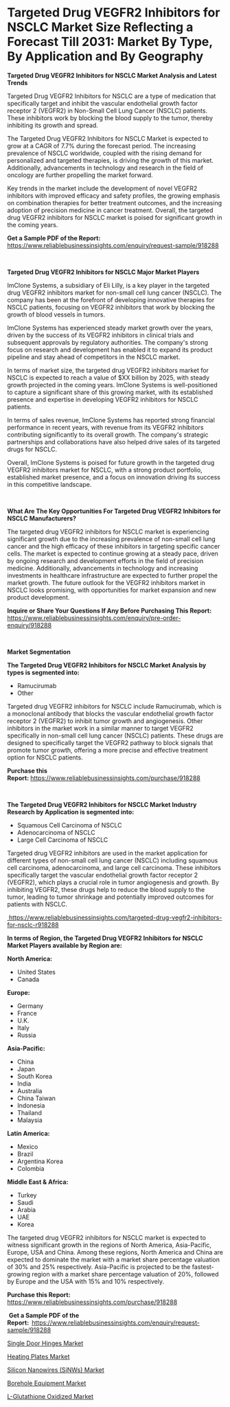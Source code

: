 <p><h1>Targeted Drug VEGFR2 Inhibitors for NSCLC Market Size Reflecting a Forecast Till 2031: Market By Type, By Application and By Geography</h1></p><p><strong>Targeted Drug VEGFR2 Inhibitors for NSCLC Market Analysis and Latest Trends</strong></p>
<p><p>Targeted Drug VEGFR2 Inhibitors for NSCLC are a type of medication that specifically target and inhibit the vascular endothelial growth factor receptor 2 (VEGFR2) in Non-Small Cell Lung Cancer (NSCLC) patients. These inhibitors work by blocking the blood supply to the tumor, thereby inhibiting its growth and spread.</p><p>The Targeted Drug VEGFR2 Inhibitors for NSCLC Market is expected to grow at a CAGR of 7.7% during the forecast period. The increasing prevalence of NSCLC worldwide, coupled with the rising demand for personalized and targeted therapies, is driving the growth of this market. Additionally, advancements in technology and research in the field of oncology are further propelling the market forward.</p><p>Key trends in the market include the development of novel VEGFR2 inhibitors with improved efficacy and safety profiles, the growing emphasis on combination therapies for better treatment outcomes, and the increasing adoption of precision medicine in cancer treatment. Overall, the targeted drug VEGFR2 inhibitors for NSCLC market is poised for significant growth in the coming years.</p></p>
<p><strong>Get a Sample PDF of the Report:&nbsp;</strong> <a href="https://www.reliablebusinessinsights.com/enquiry/request-sample/918288">https://www.reliablebusinessinsights.com/enquiry/request-sample/918288</a></p>
<p>&nbsp;</p>
<p><strong>Targeted Drug VEGFR2 Inhibitors for NSCLC Major Market Players</strong></p>
<p><p>ImClone Systems, a subsidiary of Eli Lilly, is a key player in the targeted drug VEGFR2 inhibitors market for non-small cell lung cancer (NSCLC). The company has been at the forefront of developing innovative therapies for NSCLC patients, focusing on VEGFR2 inhibitors that work by blocking the growth of blood vessels in tumors.</p><p>ImClone Systems has experienced steady market growth over the years, driven by the success of its VEGFR2 inhibitors in clinical trials and subsequent approvals by regulatory authorities. The company's strong focus on research and development has enabled it to expand its product pipeline and stay ahead of competitors in the NSCLC market.</p><p>In terms of market size, the targeted drug VEGFR2 inhibitors market for NSCLC is expected to reach a value of $XX billion by 2025, with steady growth projected in the coming years. ImClone Systems is well-positioned to capture a significant share of this growing market, with its established presence and expertise in developing VEGFR2 inhibitors for NSCLC patients.</p><p>In terms of sales revenue, ImClone Systems has reported strong financial performance in recent years, with revenue from its VEGFR2 inhibitors contributing significantly to its overall growth. The company's strategic partnerships and collaborations have also helped drive sales of its targeted drugs for NSCLC.</p><p>Overall, ImClone Systems is poised for future growth in the targeted drug VEGFR2 inhibitors market for NSCLC, with a strong product portfolio, established market presence, and a focus on innovation driving its success in this competitive landscape.</p></p>
<p>&nbsp;</p>
<p><strong>What Are The Key Opportunities For Targeted Drug VEGFR2 Inhibitors for NSCLC Manufacturers?</strong></p>
<p><p>The targeted drug VEGFR2 inhibitors for NSCLC market is experiencing significant growth due to the increasing prevalence of non-small cell lung cancer and the high efficacy of these inhibitors in targeting specific cancer cells. The market is expected to continue growing at a steady pace, driven by ongoing research and development efforts in the field of precision medicine. Additionally, advancements in technology and increasing investments in healthcare infrastructure are expected to further propel the market growth. The future outlook for the VEGFR2 inhibitors market in NSCLC looks promising, with opportunities for market expansion and new product development.</p></p>
<p><strong>Inquire or Share Your Questions If Any Before Purchasing This Report:</strong> <a href="https://www.reliablebusinessinsights.com/enquiry/pre-order-enquiry/918288">https://www.reliablebusinessinsights.com/enquiry/pre-order-enquiry/918288</a></p>
<p>&nbsp;</p>
<p><strong>Market Segmentation</strong></p>
<p><strong>The Targeted Drug VEGFR2 Inhibitors for NSCLC Market Analysis by types is segmented into:</strong></p>
<p><ul><li>Ramucirumab</li><li>Other</li></ul></p>
<p><p>Targeted drug VEGFR2 inhibitors for NSCLC include Ramucirumab, which is a monoclonal antibody that blocks the vascular endothelial growth factor receptor 2 (VEGFR2) to inhibit tumor growth and angiogenesis. Other inhibitors in the market work in a similar manner to target VEGFR2 specifically in non-small cell lung cancer (NSCLC) patients. These drugs are designed to specifically target the VEGFR2 pathway to block signals that promote tumor growth, offering a more precise and effective treatment option for NSCLC patients.</p></p>
<p><strong>Purchase this Report:&nbsp;</strong><a href="https://www.reliablebusinessinsights.com/purchase/918288">https://www.reliablebusinessinsights.com/purchase/918288</a></p>
<p>&nbsp;</p>
<p><strong>The Targeted Drug VEGFR2 Inhibitors for NSCLC Market Industry Research by Application is segmented into:</strong></p>
<p><ul><li>Squamous Cell Carcinoma of NSCLC</li><li>Adenocarcinoma of NSCLC</li><li>Large Cell Carcinoma of NSCLC</li></ul></p>
<p><p>Targeted drug VEGFR2 inhibitors are used in the market application for different types of non-small cell lung cancer (NSCLC) including squamous cell carcinoma, adenocarcinoma, and large cell carcinoma. These inhibitors specifically target the vascular endothelial growth factor receptor 2 (VEGFR2), which plays a crucial role in tumor angiogenesis and growth. By inhibiting VEGFR2, these drugs help to reduce the blood supply to the tumor, leading to tumor shrinkage and potentially improved outcomes for patients with NSCLC.</p></p>
<p><a href="https://www.reliablebusinessinsights.com/targeted-drug-vegfr2-inhibitors-for-nsclc-r918288">&nbsp;https://www.reliablebusinessinsights.com/targeted-drug-vegfr2-inhibitors-for-nsclc-r918288</a></p>
<p><strong>In terms of Region, the Targeted Drug VEGFR2 Inhibitors for NSCLC Market Players available by Region are:</strong></p>
<p>
    <p> <strong> North America: </strong>
        <ul>
            <li>United States</li>
            <li>Canada</li>
        </ul>
        </p> 
    <p> <strong> Europe: </strong>
        <ul>
            <li>Germany</li>
            <li>France</li>
            <li>U.K.</li>
            <li>Italy</li>
            <li>Russia</li>
        </ul>
        </p> 
    <p> <strong> Asia-Pacific: </strong>
        <ul>
            <li>China</li>
            <li>Japan</li>
            <li>South Korea</li>
            <li>India</li>
            <li>Australia</li>
            <li>China Taiwan</li>
            <li>Indonesia</li>
            <li>Thailand</li>
            <li>Malaysia</li>
        </ul>
        </p> 
    <p> <strong> Latin America: </strong>
        <ul>
            <li>Mexico</li>
            <li>Brazil</li>
            <li>Argentina Korea</li>
            <li>Colombia</li>
        </ul>
        </p> 
    <p> <strong> Middle East & Africa: </strong>
        <ul>
            <li>Turkey</li>
            <li>Saudi</li>
            <li>Arabia</li>
            <li>UAE</li>
            <li>Korea</li>
        </ul>
    </p>
    </p>
<p><p>The targeted drug VEGFR2 inhibitors for NSCLC market is expected to witness significant growth in the regions of North America, Asia-Pacific, Europe, USA and China. Among these regions, North America and China are expected to dominate the market with a market share percentage valuation of 30% and 25% respectively. Asia-Pacific is projected to be the fastest-growing region with a market share percentage valuation of 20%, followed by Europe and the USA with 15% and 10% respectively.</p></p>
<p><strong>Purchase this Report: </strong><a href="https://www.reliablebusinessinsights.com/purchase/918288">https://www.reliablebusinessinsights.com/purchase/918288</a></p>
<p>&nbsp;<strong>Get a Sample PDF of the Report:&nbsp;&nbsp;</strong><a href="https://www.reliablebusinessinsights.com/enquiry/request-sample/918288">https://www.reliablebusinessinsights.com/enquiry/request-sample/918288</a></p>
<p><strong></strong></p>
<p><p><a href="https://www.linkedin.com/pulse/single-door-hinges-market-growth-outlook-from-2024-2031-projecting-ozrxf?trackingId=u0zb7sfhSgKgi%2BY26CLSPg%3D%3D">Single Door Hinges Market</a></p><p><a href="https://medium.com/@amanda.slater3544357/deep-dive-into-the-heating-plates-market-itstrends-market-segmentation-and-competitive-analysis-8402b9a51b0f">Heating Plates Market</a></p><p><a href="https://www.linkedin.com/pulse/silicon-nanowires-sinws-market-size-growth-industry-analysis-keovf?trackingId=Xiq7fWFTRbaLrA5nHoJSpw%3D%3D">Silicon Nanowires (SiNWs) Market</a></p><p><a href="https://medium.com/@ryan.wilson8778/borehole-equipment-market-size-market-segmentation-market-trends-and-growth-analysis-forecast-063cc1f0315f">Borehole Equipment Market</a></p><p><a href="https://www.linkedin.com/pulse/insights-l-glutathione-oxidized-market-players-size-geographical-ev4pf?trackingId=VI%2FKKXRNSF6FjmFG5MvoGA%3D%3D">L-Glutathione Oxidized Market</a></p></p>